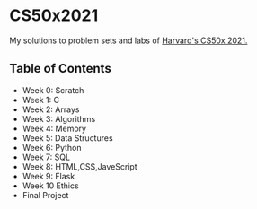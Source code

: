 # CS50x2021

My solutions to problem sets and labs of [Harvard's CS50x 2021.](https://cs50.harvard.edu/x/2021/)

## Table of Contents

- Week 0: Scratch
- Week 1: C
- Week 2: Arrays
- Week 3: Algorithms
- Week 4: Memory
- Week 5: Data Structures
- Week 6: Python
- Week 7: SQL
- Week 8: HTML,CSS,JaveScript
- Week 9: Flask
- Week 10 Ethics
- Final Project
